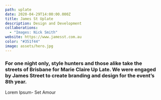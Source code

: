 ```yaml
---
path: uplate
date: 2020-04-29T14:00:00.000Z
title: James St Uplate
description: Design and Development
collaborations:
  - "Images: Nick Smith"
website: https://www.jamesst.com.au
color: "#351f44"
image: assets/hero.jpg
---
```

### For one night only, style hunters and those alike take the streets of Brisbane for Marie Claire Up Late. We were engaged by James Street to create branding and design for the event’s 8th year.

Lorem Ipsum- Set Amour